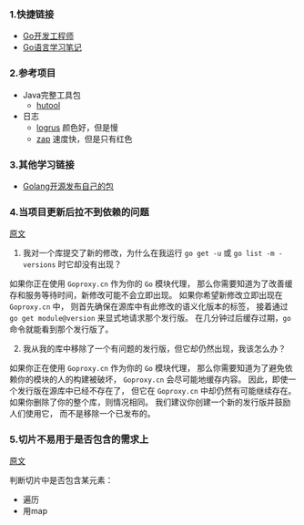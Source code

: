 ### 1.快捷链接
- [Go开发工程师](https://www.yuque.com/fidel-yiu/kae3eu)
- [Go语言学习笔记](https://www.yuque.com/fidel-yiu/ftcdeg)

### 2.参考项目
- Java完整工具包
  - [hutool](https://www.hutool.cn/)
- 日志
  - [logrus](https://github.com/Sirupsen/logrus) 颜色好，但是慢
  - [zap](https://github.com/uber-go/zap) 速度快，但是只有红色

### 3.其他学习链接
- [Golang开源发布自己的包](https://blog.csdn.net/MrKorbin/article/details/111032300)

### 4.当项目更新后拉不到依赖的问题

[原文](https://goproxy.cn/faq#000.000)

1. 我对一个库提交了新的修改，为什么在我运行 `go get -u` 或 `go list -m -versions` 时它却没有出现？

如果你正在使用 `Goproxy.cn` 作为你的 `Go` 模块代理，
那么你需要知道为了改善缓存和服务等待时间，新修改可能不会立即出现。
如果你希望新修改立即出现在 `Goproxy.cn` 中，
则首先确保在源库中有此修改的语义化版本的标签，
接着通过 `go get module@version` 来显式地请求那个发行版。
在几分钟过后缓存过期，`go` 命令就能看到那个发行版了。

2. 我从我的库中移除了一个有问题的发行版，但它却仍然出现，我该怎么办？

如果你正在使用 `Goproxy.cn` 作为你的 `Go` 模块代理，
那么你需要知道为了避免依赖你的模块的人的构建被破坏，
`Goproxy.cn` 会尽可能地缓存内容。
因此，即使一个发行版在源库中已经不存在了，
但它在 `Goproxy.cn` 中却仍然有可能继续存在。
如果你删除了你的整个库，则情况相同。
我们建议你创建一个新的发行版并鼓励人们使用它，
而不是移除一个已发布的。

### 5.切片不易用于是否包含的需求上
[原文](https://studygolang.com/topics/749)

判断切片中是否包含某元素：
- 遍历
- 用map

